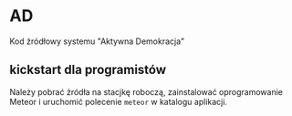 # AD
Kod źródłowy systemu "Aktywna Demokracja"

## kickstart dla programistów

Należy pobrać źródła na stacjkę roboczą, zainstalować oprogramowanie Meteor i uruchomić polecenie `meteor` w katalogu aplikacji.
